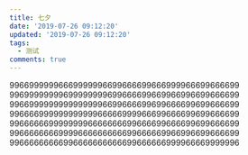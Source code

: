 ```yaml
---
title: 七夕
date: '2019-07-26 09:12:20'
updated: '2019-07-26 09:12:20'
tags:
  - 测试
comments: true
---
```

99669999996669999996699666699666999966699666699
99699999999699999999699666699669966996699666699
99669999999999999996699666699699666699699666699
99666699999999999966666999966699666699699666699
99666666999999996666666699666699666699699666699
99666666669999666666666699666669966996699666699
99666666666996666666666699666666999966669999996
